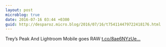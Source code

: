 ```yaml
---
layout: post
microblog: true
date: 2016-07-16 03:44 +0300
guid: http://desparoz.micro.blog/2016/07/16/t754114479722418176.html
---
```

Trey’s Peak And Lightroom Mobile goes RAW [t.co/8ae6NYzUe...](https://t.co/8ae6NYzUeU)
